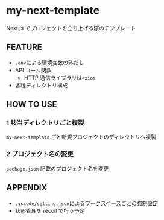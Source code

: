 # my-next-template

Next.js でプロジェクトを立ち上げる際のテンプレート

## FEATURE

- `.env`による環境変数の外だし
- API コール関数
  - HTTP 通信ライブラリは`axios`
- 各種ディレクトリ構成

## HOW TO USE

### 1 該当ディレクトリごと複製

`my-next-template` ごと新規プロジェクトのディレクトリへ複製

### 2 プロジェクト名の変更

`package.json` 記載のプロジェクト名を変更

## APPENDIX

- `.vscode/setting.json`によるワークスペースごとの強制設定
- 状態管理を recoil で行う予定
